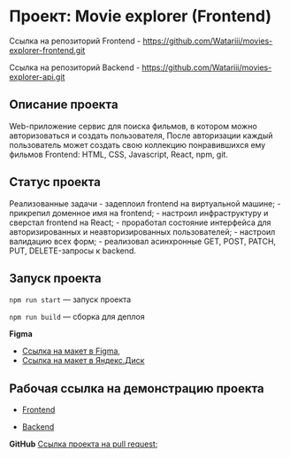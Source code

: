 # Проект: Movie explorer (Frontend)

Ссылка на репозиторий Frontend - https://github.com/Watariii/movies-explorer-frontend.git

Ссылка на репозиторий Backend  - https://github.com/Watariii/movies-explorer-api.git

## Описание проекта

Web-приложение сервис для поиска фильмов, в котором можно авторизоваться и создать пользователя, После авторизации каждый пользователь может создать свою коллекцию понравившихся ему фильмов
Frontend: HTML, CSS, Javascript,  React, npm, git.

## Статус проекта

Реализованные задачи
    - задеплоил frontend на виртуальной машине;
    - прикрепил доменное имя на frontend;
    - настроил инфраструктуру и сверстал frontend на React;
    - проработал состояние интерфейса для авторизированных и неавторизированных пользователей;
    - настроил валидацию всех форм;
    - реализовал асинхронные GET, POST, PATCH, PUT, DELETE-запросы к backend.
  
## Запуск проекта

`npm run start` — запуск проекта

`npm run build` — сборка для деплоя

**Figma**

* [Ссылка на макет в Figma](https://www.figma.com/file/W0c40pyITATHHAm6E5GKlm/Diploma?type=design&node-id=932-2802&mode=design&t=LTLfCuOH2BrdIWU3-0), 
* [Ссылка на макет в Яндекс.Диск](https://disk.yandex.ru/d/QGtu4_vuUJFyLg)

## Рабочая ссылка на демонстрацию проекта

* [Frontend](https://movies-explorer.sukhov-nikita.ru/)

* [Backend](https://api.movies-explorer.sukhov-nikita.ru/)

**GitHub**
[Ссылка проекта на pull request](https://github.com/Watariii/movies-explorer-frontend/pull/2);


